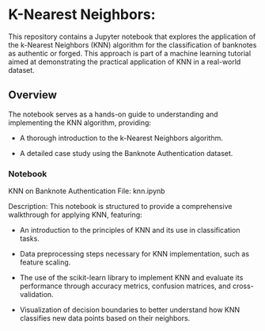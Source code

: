 # K-Nearest Neighbors:
This repository contains a Jupyter notebook that explores the application of the k-Nearest Neighbors (KNN) algorithm for the classification of banknotes as authentic or forged. This approach is part of a machine learning tutorial aimed at demonstrating the practical application of KNN in a real-world dataset.

## Overview
The notebook serves as a hands-on guide to understanding and implementing the KNN algorithm, providing:

- A thorough introduction to the k-Nearest Neighbors algorithm.

- A detailed case study using the Banknote Authentication dataset.

### Notebook
KNN on Banknote Authentication
File: knn.ipynb

Description:
This notebook is structured to provide a comprehensive walkthrough for applying KNN, featuring:

- An introduction to the principles of KNN and its use in classification tasks.

- Data preprocessing steps necessary for KNN implementation, such as feature scaling.

- The use of the scikit-learn library to implement KNN and evaluate its performance through accuracy metrics, confusion matrices, and cross-validation.

- Visualization of decision boundaries to better understand how KNN classifies new data points based on their neighbors.